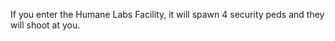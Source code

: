 If you enter the Humane Labs Facility, it will spawn 4 security peds and they will shoot at you.

 

